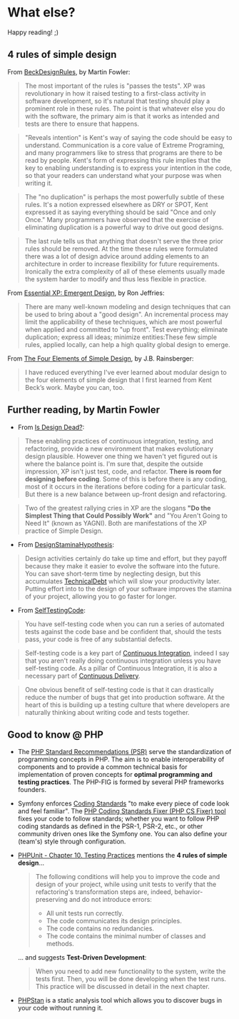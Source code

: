 # What else?

Happy reading! ;)

## 4 rules of simple design

From [BeckDesignRules](https://martinfowler.com/bliki/BeckDesignRules.html), by Martin Fowler:

> The most important of the rules is "passes the tests". XP was revolutionary in how it raised testing to a first-class activity in software development, so it's natural that testing should play a prominent role in these rules. The point is that whatever else you do with the software, the primary aim is that it works as intended and tests are there to ensure that happens.

> "Reveals intention" is Kent's way of saying the code should be easy to understand. Communication is a core value of Extreme Programing, and many programmers like to stress that programs are there to be read by people. Kent's form of expressing this rule implies that the key to enabling understanding is to express your intention in the code, so that your readers can understand what your purpose was when writing it.

> The "no duplication" is perhaps the most powerfully subtle of these rules. It's a notion expressed elsewhere as DRY or SPOT, Kent expressed it as saying everything should be said "Once and only Once." Many programmers have observed that the exercise of eliminating duplication is a powerful way to drive out good designs.

> The last rule tells us that anything that doesn't serve the three prior rules should be removed. At the time these rules were formulated there was a lot of design advice around adding elements to an architecture in order to increase flexibility for future requirements. Ironically the extra complexity of all of these elements usually made the system harder to modify and thus less flexible in practice.

From [Essential XP: Emergent Design](https://ronjeffries.com/xprog/classics/expemergentdesign/), by Ron Jeffries:

> There are many well-known modeling and design techniques that can be used to bring about a "good design". An incremental process may limit the applicability of these techniques, which are most powerful when applied and committed to "up front". Test everything; eliminate duplication; express all ideas; minimize entities:These few simple rules, applied locally, can help a high quality global design to emerge.

From [The Four Elements of Simple Design](https://blog.jbrains.ca/permalink/the-four-elements-of-simple-design), by J.B. Rainsberger:

> I have reduced everything I've ever learned about modular design to the four elements of simple design that I first learned from Kent Beck’s work. Maybe you can, too.

## Further reading, by Martin Fowler

- From [Is Design Dead?](https://martinfowler.com/articles/designDead.html):

> These enabling practices of continuous integration, testing, and refactoring, provide a new environment that makes evolutionary design plausible. However one thing we haven't yet figured out is where the balance point is. I'm sure that, despite the outside impression, XP isn't just test, code, and refactor. **There is room for designing before coding**. Some of this is before there is any coding, most of it occurs in the iterations before coding for a particular task. But there is a new balance between up-front design and refactoring.

> Two of the greatest rallying cries in XP are the slogans **"Do the Simplest Thing that Could Possibly Work"** and "You Aren't Going to Need It" (known as YAGNI). Both are manifestations of the XP practice of Simple Design.

- From [DesignStaminaHypothesis](https://martinfowler.com/bliki/DesignStaminaHypothesis.html):

> Design activities certainly do take up time and effort, but they payoff because they make it easier to evolve the software into the future. You can save short-term time by neglecting design, but this accumulates [TechnicalDebt](https://martinfowler.com/bliki/TechnicalDebt.html) which will slow your productivity later. Putting effort into to the design of your software improves the stamina of your project, allowing you to go faster for longer.

- From [SelfTestingCode](https://martinfowler.com/bliki/SelfTestingCode.html):

> You have self-testing code when you can run a series of automated tests against the code base and be confident that, should the tests pass, your code is free of any substantial defects.

> Self-testing code is a key part of [Continuous Integration](https://martinfowler.com/articles/continuousIntegration.html), indeed I say that you aren't really doing continuous integration unless you have self-testing code. As a pillar of Continuous Integration, it is also a necessary part of [Continuous Delivery](https://martinfowler.com/delivery.html).

> One obvious benefit of self-testing code is that it can drastically reduce the number of bugs that get into production software. At the heart of this is building up a testing culture that where developers are naturally thinking about writing code and tests together.

## Good to know @ PHP

- The [PHP Standard Recommendations (PSR)](https://www.php-fig.org/psr/) serve the standardization of programming concepts in PHP. The aim is to enable interoperability of components and to provide a common technical basis for implementation of proven concepts for **optimal programming and testing practices**. The PHP-FIG is formed by several PHP frameworks founders.

- Symfony enforces [Coding Standards](https://symfony.com/doc/current/contributing/code/standards.html) "to make every piece of code look and feel familiar". The [PHP Coding Standards Fixer (PHP CS Fixer) tool](https://github.com/FriendsOfPHP/PHP-CS-Fixer) fixes your code to follow standards; whether you want to follow PHP coding standards as defined in the PSR-1, PSR-2, etc., or other community driven ones like the Symfony one. You can also define your (team's) style through configuration.

- [PHPUnit - Chapter 10. Testing Practices](https://phpunit.de/manual/6.5/en/testing-practices.html) mentions the **4 rules of simple design**…

    > The following conditions will help you to improve the code and design of your project, while using unit tests to verify that the refactoring's transformation steps are, indeed, behavior-preserving and do not introduce errors:
    >
    > - All unit tests run correctly.
    > - The code communicates its design principles.
    > - The code contains no redundancies.
    > - The code contains the minimal number of classes and methods.

    … and suggests **Test-Driven Development**:

    > When you need to add new functionality to the system, write the tests first. Then, you will be done developing when the test runs. This practice will be discussed in detail in the next chapter.

- [PHPStan](https://github.com/phpstan/phpstan) is a static analysis tool which allows you to discover bugs in your code without running it.
